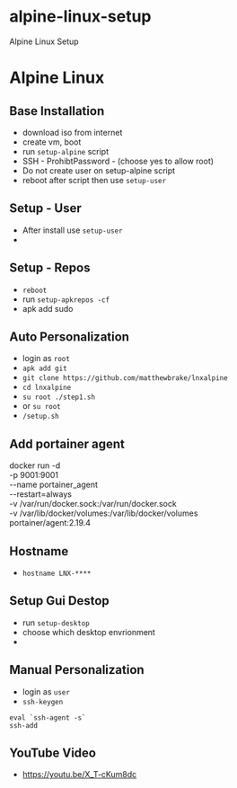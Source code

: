 # alpine-linux-setup
Alpine Linux Setup

# Alpine Linux
## Base Installation
* download iso from internet
* create vm, boot
* run `setup-alpine` script
*   SSH - ProhibtPassword - (choose yes to allow root)
*   Do not create user on setup-alpine script
*   reboot after script then use `setup-user` 

## Setup - User 
* After install use `setup-user`
* 
## Setup - Repos 
* `reboot`
* run `setup-apkrepos -cf`
* apk add sudo
  
## Auto Personalization
* login as `root`
* `apk add git`
* `git clone https://github.com/matthewbrake/lnxalpine`
* `cd lnxalpine`
* `su root ./step1.sh`
* or `su root`
* `/setup.sh`

## Add portainer agent
docker run -d \
  -p 9001:9001 \
  --name portainer_agent \
  --restart=always \
  -v /var/run/docker.sock:/var/run/docker.sock \
  -v /var/lib/docker/volumes:/var/lib/docker/volumes \
  portainer/agent:2.19.4

  
## Hostname
* `hostname LNX-****`

## Setup Gui Destop
* run `setup-desktop` 
* choose which desktop envrionment
* 
## Manual Personalization
* login as `user`
* `ssh-keygen`

````
eval `ssh-agent -s`
ssh-add
````

## YouTube Video
* https://youtu.be/X_T-cKum8dc



